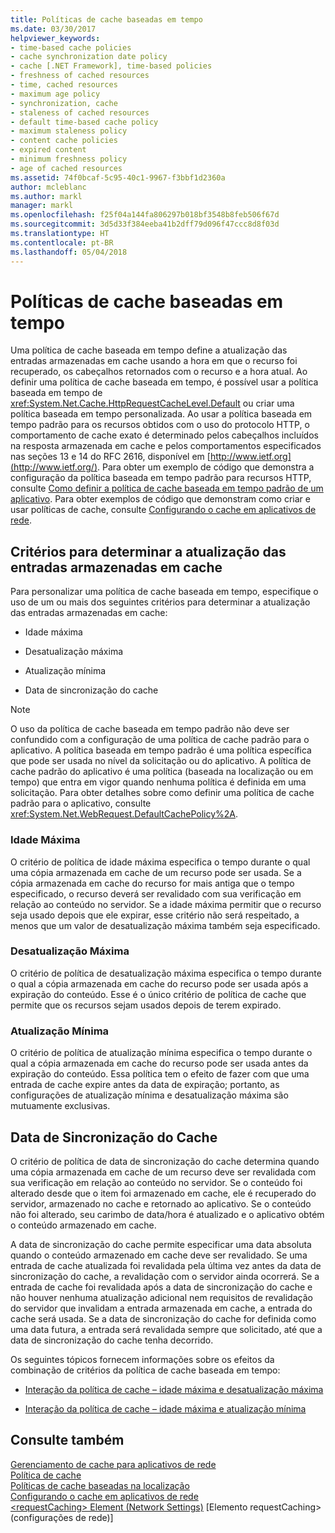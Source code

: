 ```yaml
---
title: Políticas de cache baseadas em tempo
ms.date: 03/30/2017
helpviewer_keywords:
- time-based cache policies
- cache synchronization date policy
- cache [.NET Framework], time-based policies
- freshness of cached resources
- time, cached resources
- maximum age policy
- synchronization, cache
- staleness of cached resources
- default time-based cache policy
- maximum staleness policy
- content cache policies
- expired content
- minimum freshness policy
- age of cached resources
ms.assetid: 74f0bcaf-5c95-40c1-9967-f3bbf1d2360a
author: mcleblanc
ms.author: markl
manager: markl
ms.openlocfilehash: f25f04a144fa806297b018bf3548b8feb506f67d
ms.sourcegitcommit: 3d5d33f384eeba41b2dff79d096f47ccc8d8f03d
ms.translationtype: HT
ms.contentlocale: pt-BR
ms.lasthandoff: 05/04/2018
---
```

# <a name="time-based-cache-policies"></a>Políticas de cache baseadas em tempo
Uma política de cache baseada em tempo define a atualização das entradas armazenadas em cache usando a hora em que o recurso foi recuperado, os cabeçalhos retornados com o recurso e a hora atual. Ao definir uma política de cache baseada em tempo, é possível usar a política baseada em tempo de <xref:System.Net.Cache.HttpRequestCacheLevel.Default> ou criar uma política baseada em tempo personalizada. Ao usar a política baseada em tempo padrão para os recursos obtidos com o uso do protocolo HTTP, o comportamento de cache exato é determinado pelos cabeçalhos incluídos na resposta armazenada em cache e pelos comportamentos especificados nas seções 13 e 14 do RFC 2616, disponível em [http://www.ietf.org](http://www.ietf.org/). Para obter um exemplo de código que demonstra a configuração da política baseada em tempo padrão para recursos HTTP, consulte [Como definir a política de cache baseada em tempo padrão de um aplicativo](../../../docs/framework/network-programming/how-to-set-the-default-time-based-cache-policy-for-an-application.md). Para obter exemplos de código que demonstram como criar e usar políticas de cache, consulte [Configurando o cache em aplicativos de rede](../../../docs/framework/network-programming/configuring-caching-in-network-applications.md).  
  
## <a name="criteria-to-determine-freshness-of-cached-entries"></a>Critérios para determinar a atualização das entradas armazenadas em cache  
 Para personalizar uma política de cache baseada em tempo, especifique o uso de um ou mais dos seguintes critérios para determinar a atualização das entradas armazenadas em cache:  
  
-   Idade máxima  
  
-   Desatualização máxima  
  
-   Atualização mínima  
  
-   Data de sincronização do cache  
  
> [!NOTE]
>  O uso da política de cache baseada em tempo padrão não deve ser confundido com a configuração de uma política de cache padrão para o aplicativo. A política baseada em tempo padrão é uma política específica que pode ser usada no nível da solicitação ou do aplicativo. A política de cache padrão do aplicativo é uma política (baseada na localização ou em tempo) que entra em vigor quando nenhuma política é definida em uma solicitação. Para obter detalhes sobre como definir uma política de cache padrão para o aplicativo, consulte <xref:System.Net.WebRequest.DefaultCachePolicy%2A>.  
  
### <a name="maximum-age"></a>Idade Máxima  
 O critério de política de idade máxima especifica o tempo durante o qual uma cópia armazenada em cache de um recurso pode ser usada. Se a cópia armazenada em cache do recurso for mais antiga que o tempo especificado, o recurso deverá ser revalidado com sua verificação em relação ao conteúdo no servidor. Se a idade máxima permitir que o recurso seja usado depois que ele expirar, esse critério não será respeitado, a menos que um valor de desatualização máxima também seja especificado.  
  
### <a name="maximum-staleness"></a>Desatualização Máxima  
 O critério de política de desatualização máxima especifica o tempo durante o qual a cópia armazenada em cache do recurso pode ser usada após a expiração do conteúdo. Esse é o único critério de política de cache que permite que os recursos sejam usados depois de terem expirado.  
  
### <a name="minimum-freshness"></a>Atualização Mínima  
 O critério de política de atualização mínima especifica o tempo durante o qual a cópia armazenada em cache do recurso pode ser usada antes da expiração do conteúdo. Essa política tem o efeito de fazer com que uma entrada de cache expire antes da data de expiração; portanto, as configurações de atualização mínima e desatualização máxima são mutuamente exclusivas.  
  
## <a name="cache-synchronization-date"></a>Data de Sincronização do Cache  
 O critério de política de data de sincronização do cache determina quando uma cópia armazenada em cache de um recurso deve ser revalidada com sua verificação em relação ao conteúdo no servidor. Se o conteúdo foi alterado desde que o item foi armazenado em cache, ele é recuperado do servidor, armazenado no cache e retornado ao aplicativo. Se o conteúdo não foi alterado, seu carimbo de data/hora é atualizado e o aplicativo obtém o conteúdo armazenado em cache.  
  
 A data de sincronização do cache permite especificar uma data absoluta quando o conteúdo armazenado em cache deve ser revalidado. Se uma entrada de cache atualizada foi revalidada pela última vez antes da data de sincronização do cache, a revalidação com o servidor ainda ocorrerá. Se a entrada de cache foi revalidada após a data de sincronização do cache e não houver nenhuma atualização adicional nem requisitos de revalidação do servidor que invalidam a entrada armazenada em cache, a entrada do cache será usada. Se a data de sincronização do cache for definida como uma data futura, a entrada será revalidada sempre que solicitado, até que a data de sincronização do cache tenha decorrido.  
  
 Os seguintes tópicos fornecem informações sobre os efeitos da combinação de critérios da política de cache baseada em tempo:  
  
-   [Interação da política de cache – idade máxima e desatualização máxima](../../../docs/framework/network-programming/cache-policy-interaction-maximum-age-and-maximum-staleness.md)  
  
-   [Interação da política de cache – idade máxima e atualização mínima](../../../docs/framework/network-programming/cache-policy-interaction-maximum-age-and-minimum-freshness.md)  
  
## <a name="see-also"></a>Consulte também  
 [Gerenciamento de cache para aplicativos de rede](../../../docs/framework/network-programming/cache-management-for-network-applications.md)  
 [Política de cache](../../../docs/framework/network-programming/cache-policy.md)  
 [Políticas de cache baseadas na localização](../../../docs/framework/network-programming/location-based-cache-policies.md)  
 [Configurando o cache em aplicativos de rede](../../../docs/framework/network-programming/configuring-caching-in-network-applications.md)  
 [\<requestCaching> Element (Network Settings)](../../../docs/framework/configure-apps/file-schema/network/requestcaching-element-network-settings.md) [Elemento requestCaching> (configurações de rede)]
